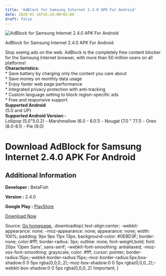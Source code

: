 ```yaml
---
title: 'AdBlock for Samsung Internet 2.4.0 APK For Android'
date: 2020-01-16T15:14:00+01:00
draft: false
---
```


![AdBlock for Samsung Internet 2.4.0 APK For Android](https://i1.wp.com/apkhome.net/wp-content/uploads/2020/01/AdBlock-for-Samsung-Internet-2.4.0.png "AdBlock for Samsung Internet 2.4.0 APK For Android")

  

AdBlock for Samsung Internet 2.4.0 APK For Android

Stop seeing ads on the web. AdBlock is the completely free content blocker for the Samsung Internet browser, with more than 50 million users on all platforms!  
**Characteristics:**  
\* Save battery by charging only the content you care about  
\* Save money on monthly data usage  
\* Enjoy faster web page performance  
\* Integrated privacy protection with anti-tracking  
\* Custom language setting to block region-specific ads  
\* Free and responsive support  
**Supported Android**  
{5.0 and UP}  
**Supported Android Version**:-  
Lollipop (5.0"5.0.2) - Marshmallow (6.0 - 6.0.1) - Nougat (7.0 " 7.1.1) - Oreo (8.0-8.1) - Pie (9.0)

Download AdBlock for Samsung Internet 2.4.0 APK For Android
===========================================================

Additional Information
----------------------

**Developer :** BetaFish

**Version :** 2.4.0

**Google Play :** [PlayStore](https://play.google.com/store/apps/details?id=com.betafish.adblocksbrowser)

  

[Download Now](https://store4app.co/post/adblock-for-samsung-internet-2-4-0-apk-for-android_1579182350)

  
Source: [Go homepage.](https://store4app.co/post/adblock-for-samsung-internet-2-4-0-apk-for-android_1579182350) .downloadtop{ text-align:center; -webkit-appearance: none; -moz-appearance: none; appearance: none; width: 100%; padding: 9px 9px 11px 13px; background-color: #0EBD3F; border: none; color:#fff; border-radius: 3px; outline: none; font-weight;bold; font: 20px 'Open Sans', sans-serif; -webkit-font-smoothing: antialiased; -moz-osx-font-smoothing: grayscale; color: #fff; cursor: pointer; border-radius:15px;-webkit-border-radius:15px;-moz-border-radius:5px;box-shadow:0 0 5px rgba(0,0,0,.2);-moz-box-shadow:0 0 5px rgba(0,0,0,.2);-webkit-box-shadow:0 0 5px rgba(0,0,0,.2) !important; }